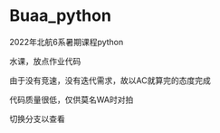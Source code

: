# Buaa_python

2022年北航6系暑期课程python

水课，放点作业代码

由于没有竞速，没有迭代需求，故以AC就算完的态度完成

代码质量很低，仅供莫名WA时对拍

切换分支以查看
